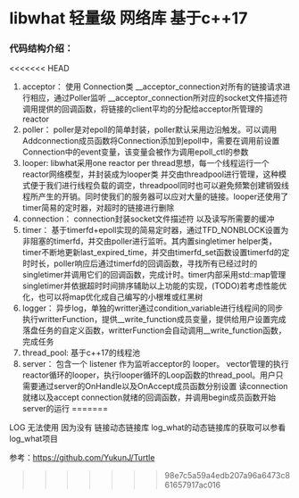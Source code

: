 # libwhat 轻量级 网络库 基于c++17

### 代码结构介绍：

<<<<<<< HEAD
1. acceptor：
   使用 Connection类 __acceptor_connection对所有的链接请求进行相应，通过Poller监听 __acceptor_connection所对应的socket文件描述符调用提供的回调函数，将链接的client平均的分配给acceptor所管理的 reactor
2. poller：
   poller是对epoll的简单封装，poller默认采用边沿触发。可以调用Addconnection成员函数将Connection添加到epoll中，需要在调用前设置Connection中的event变量，该变量会被作为调用epoll_ctl的参数
3. looper:
   libwhat采用one reactor per thread思想，每一个线程运行一个reactor网络模型，并封装成为looper类 并交由threadpool进行管理，这种模式便于我们进行线程负载的调空，threadpool同时也可以避免频繁创建销毁线程所产生的开销。同时使我们的服务器可以应对大量的链接。looper还使用了timer简易的定时器，对超时的链接进行删除
4. connection：
   connection封装socket文件描述符 以及读写所需要的缓冲
5. timer：
   基于timerfd+epoll实现的简易定时器，通过TFD_NONBLOCK设置为非阻塞的timerfd，并交由poller进行监听。其内置singletimer helper类，timer不断地更新last_expired_time，并交由timerfd_set函数设置timerfd的定时时长，poller响应后通过timerfd的回调函数，寻找所有已经过时的singletimer并调用它们的回调函数，完成计时。timer内部采用std::map管理singletimer并依据超时时间排序辅助以上功能的实现，(TODO)若考虑性能优化，也可以将map优化成自己编写的小根堆或红黑树
6. logger：
   异步log，单独的writter通过condition_variable进行线程间的同步执行writterFunction，提供__write_function成员变量，提供给用户设置完成落盘任务的自定义函数，writterFunction会自动调用__write_function函数，完成任务
7. thread_pool:
   基于c++17的线程池
8. server：
   包含一个 listener 作为监听acceptor的 looper。 vector管理的执行reactor循环的looper，执行looper循环的Loop函数的thread_pool。用户只需要通过server的OnHandle以及OnAccept成员函数分别设置 读connection就绪以及accept connection就绪的回调函数，并调用begin成员函数开始server的运行
=======

LOG 无法使用 因为没有 链接动态链接库 log_what的动态链接库的获取可以参看 log_what项目

参考：https://github.com/YukunJ/Turtle
>>>>>>> 98e7c5a59a4edb207a96a6473c861657917ac016
